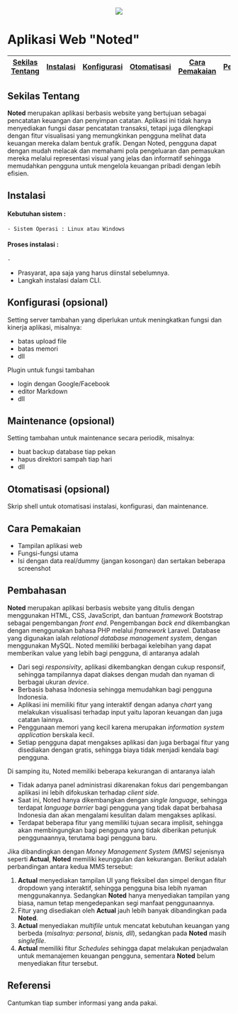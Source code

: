 <h1 align="center"><img src="https://images.squarespace-cdn.com/content/v1/61d85b007f3a131e371c47a7/b7a232c6-28f2-4a91-8142-72cb3818d984/Noted_Logo_Navy.png?format=1500w"></h1>

# Aplikasi Web "Noted"

[Sekilas Tentang](#sekilas-tentang) | [Instalasi](#instalasi) | [Konfigurasi](#konfigurasi) | [Otomatisasi](#otomatisasi) | [Cara Pemakaian](#cara-pemakaian) | [Pembahasan](#pembahasan) | [Referensi](#referensi)
:---:|:---:|:---:|:---:|:---:|:---:|:---:

## Sekilas Tentang
**Noted** merupakan aplikasi berbasis website yang bertujuan sebagai pencatatan keuangan dan penyimpan catatan. Aplikasi ini tidak hanya menyediakan fungsi dasar pencatatan transaksi, tetapi juga dilengkapi dengan fitur visualisasi yang memungkinkan pengguna melihat data keuangan mereka dalam bentuk grafik. Dengan Noted, pengguna dapat dengan mudah melacak dan memahami pola pengeluaran dan pemasukan mereka melalui representasi visual yang jelas dan informatif sehingga memudahkan pengguna untuk mengelola keuangan pribadi dengan lebih efisien.

## Instalasi

#### Kebutuhan sistem :
    - Sistem Operasi : Linux atau Windows

#### Proses instalasi : 
    - 
- Prasyarat, apa saja yang harus diinstal sebelumnya.
- Langkah instalasi dalam CLI.


## Konfigurasi (opsional)

Setting server tambahan yang diperlukan untuk meningkatkan fungsi dan kinerja aplikasi, misalnya:
- batas upload file
- batas memori
- dll

Plugin untuk fungsi tambahan
- login dengan Google/Facebook
- editor Markdown
- dll


##  Maintenance (opsional)

Setting tambahan untuk maintenance secara periodik, misalnya:
- buat backup database tiap pekan
- hapus direktori sampah tiap hari
- dll


## Otomatisasi (opsional)

Skrip shell untuk otomatisasi instalasi, konfigurasi, dan maintenance.


## Cara Pemakaian

- Tampilan aplikasi web
- Fungsi-fungsi utama
- Isi dengan data real/dummy (jangan kosongan) dan sertakan beberapa screenshot


## Pembahasan
**Noted** merupakan aplikasi berbasis website yang ditulis dengan menggunakan HTML, CSS, JavaScript, dan bantuan *framework* Bootstrap sebagai pengembangan *front end*. Pengembangan *back end* dikembangkan dengan menggunakan bahasa PHP melalui *framework* Laravel. Database yang digunakan ialah *relational database management system*, dengan menggunakan MySQL. Noted memiliki berbagai kelebihan yang dapat memberikan value yang lebih bagi pengguna, di antaranya adalah 

- Dari segi *responsivity*, aplikasi dikembangkan dengan cukup responsif, sehingga tampilannya dapat diakses dengan mudah dan nyaman di berbagai ukuran *device*.
- Berbasis bahasa Indonesia sehingga memudahkan bagi pengguna Indonesia.
- Aplikasi ini memiliki fitur yang interaktif dengan adanya *chart* yang melakukan visualisasi terhadap input yaitu laporan keuangan dan juga catatan lainnya.
- Penggunaan memori yang kecil karena merupakan *information system application* berskala kecil.
- Setiap pengguna dapat mengakses aplikasi dan juga berbagai fitur yang disediakan dengan gratis, sehingga biaya tidak menjadi kendala bagi pengguna.

Di samping itu, Noted memiliki beberapa kekurangan di antaranya ialah

- Tidak adanya panel administrasi dikarenakan fokus dari pengembangan aplikasi ini lebih difokuskan terhadap *client side*.
- Saat ini, Noted hanya dikembangkan dengan *single language*, sehingga terdapat *language barrier* bagi pengguna yang tidak dapat berbahasa Indonesia dan akan mengalami kesulitan dalam mengakses aplikasi.
- Terdapat beberapa fitur yang memiliki tujuan secara implisit, sehingga akan membingungkan bagi pengguna yang tidak diberikan petunjuk penggunaannya, terutama bagi pengguna baru.

Jika dibandingkan dengan *Money Management System (MMS)* sejenisnya seperti **Actual**, **Noted** memiliki keunggulan dan kekurangan. Berikut adalah perbandingan antara kedua MMS tersebut:

1. **Actual** menyediakan tampilan UI yang fleksibel dan simpel dengan fitur dropdown yang interaktif, sehingga pengguna bisa lebih nyaman menggunakannya. Sedangkan **Noted** hanya menyediakan tampilan yang biasa, namun tetap mengedepankan segi manfaat penggunaannya.
2. Fitur yang disediakan oleh **Actual** jauh lebih banyak dibandingkan pada **Noted**.
3. **Actual** menyediakan *multifile* untuk mencatat kebutuhan keuangan yang berbeda (*misalnya: personal, bisnis, dll*), sedangkan pada **Noted** masih *singlefile*.
4. **Actual** memiliki fitur *Schedules* sehingga dapat melakukan penjadwalan untuk memanajemen keuangan pengguna, sementara **Noted** belum menyediakan fitur tersebut.

## Referensi

Cantumkan tiap sumber informasi yang anda pakai.
